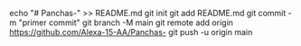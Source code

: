 echo "# Panchas-" >> README.md
git init
git add README.md
git commit -m "primer commit"
git branch -M main
git remote add origin https://github.com/Alexa-15-AA/Panchas-
git push -u origin main
